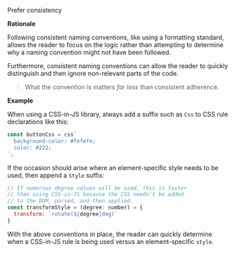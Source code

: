 Prefer consistency

**Rationale**

Following consistent naming conventions, like using a formatting standard, allows the reader to focus on the logic rather than attempting to determine why a naming convention might not have been followed.

Furthermore, consistent naming conventions can allow the reader to quickly distinguish and then ignore non-relevant parts of the code.

> What the convention is matters _far less_ than consistent adherence.

**Example**

When using a CSS-in-JS library, always add a suffix such as `Css` to CSS rule declarations like this:

```js
const buttonCss = css`
  background-color: #fefefe;
  color: #222;
`;
```

If the occasion should arise where an element-specific style needs to be used, then append a `Style` suffix:

```js
// If numerous degree values will be used, this is faster
// than using CSS-in-JS because the CSS needn't be added
// to the DOM, parsed, and then applied.
const transformStyle = (degree: number) = {
  transform: `rotate(${degree}deg)`
}
```

With the above conventions in place, the reader can quickly determine when a CSS-in-JS rule is being used versus an element-specific `style`.
